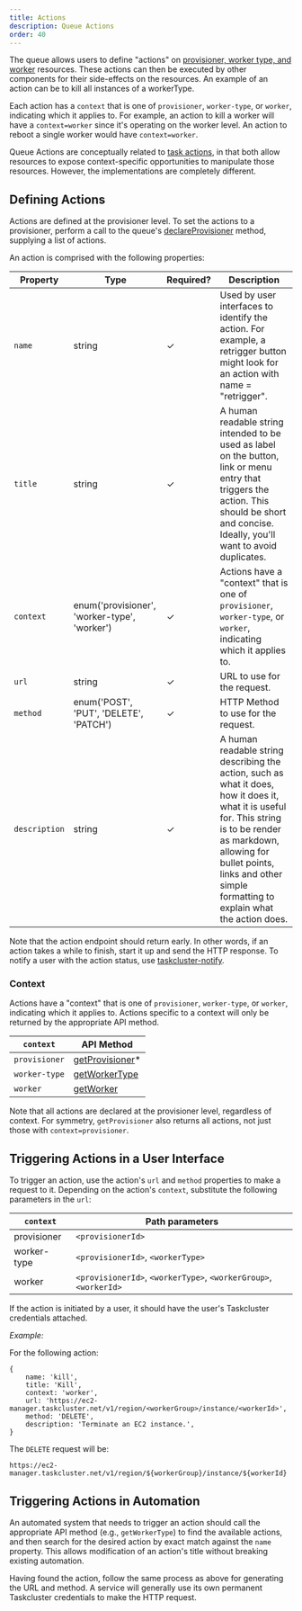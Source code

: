 ```yaml
---
title: Actions
description: Queue Actions
order: 40
---
```


The queue allows users to define "actions" on [provisioner, worker type, and
worker](worker-hierarchy) resources. These actions can then be executed by
other components for their side-effects on the resources.  An example of an
action can be to kill all instances of a workerType.

Each action has a `context` that is one of `provisioner`, `worker-type`, or
`worker`, indicating which it applies to. For example, an action to kill a
worker will have a `context=worker` since it's operating on the worker level.
An action to reboot a single worker would have `context=worker`.

Queue Actions are conceptually related to [task
actions](/manual/using/actions), in that both allow resources to expose
context-specific opportunities to manipulate those resources.  However, the
implementations are completely different.

## Defining Actions

Actions are defined at the provisioner level. To set the actions to a
provisioner, perform a call to the queue's
[declareProvisioner](/reference/platform/taskcluster-queue/references/api#declareProvisioner)
method, supplying a list of actions.

An action is comprised with the following properties:

| Property      | Type                                          | Required? | Description                                                                                                                                                                                                                                         |
|---------------|-----------------------------------------------|-----------|-----------------------------------------------------------------------------------------------------------------------------------------------------------------------------------------------------------------------------------------------------|
| `name`        | string                                        | ✓         | Used by user interfaces to identify the action. For example, a retrigger button might look for an action with name = "retrigger".                                                                                                                   |
| `title`       | string                                        | ✓         | A human readable string intended to be used as label on the button, link or menu entry that triggers the action. This should be short and concise. Ideally, you'll want to avoid duplicates.                                                        |
| `context`     | enum('provisioner', 'worker-type', 'worker')  | ✓         | Actions have a "context" that is one of `provisioner`, `worker-type`, or `worker`, indicating which it applies to.                                                                                                                                  |
| `url`         | string                                        | ✓         | URL to use for the request.                                                                                                                                                                                                                         |
| `method`      | enum('POST', 'PUT', 'DELETE', 'PATCH')        | ✓         | HTTP Method to use for the request.                                                                                                                                                                                                                 |
| `description` | string                                        | ✓         | A human readable string describing the action, such as what it does, how it does it, what it is useful for. This string is to be render as markdown, allowing for bullet points, links and other simple formatting to explain what the action does. |


Note that the action endpoint should return early. In other words, if an action takes a while
to finish, start it up and send the HTTP response. To notify a user with the action status,
use [taskcluster-notify](https://docs.taskcluster.net/reference/core/taskcluster-notify).


### Context

Actions have a "context" that is one of `provisioner`, `worker-type`, or `worker`, indicating which it applies to.  Actions
specific to a context will only be returned by the appropriate API method.

| `context`     | API Method                                                                             |
|---------------|----------------------------------------------------------------------------------------|
| `provisioner` | [getProvisioner](/reference/platform/taskcluster-queue/references/api#getProvisioner)* |
| `worker-type` | [getWorkerType](/reference/platform/taskcluster-queue/references/api#getWorkerType)    |
| `worker`      | [getWorker](/reference/platform/taskcluster-queue/references/api#getWorker)            |

Note that all actions are declared at the provisioner level, regardless of
context.  For symmetry, `getProvisioner` also returns all actions, not just
those with `context=provisioner`.

## Triggering Actions in a User Interface

To trigger an action, use the action's `url` and `method` properties to make a request to it.
Depending on the action's `context`, substitute the following parameters in the `url`:

| `context`   | Path parameters                                                  |
|-------------|------------------------------------------------------------------|
| provisioner | `<provisionerId>`                                                |
| worker-type | `<provisionerId>`, `<workerType>`                                |
| worker      | `<provisionerId>`, `<workerType>`, `<workerGroup>`, `<workerId>` |

If the action is initiated by a user, it should have the user's Taskcluster
credentials attached.

_Example:_

For the following action:
```
{
    name: 'kill',
    title: 'Kill',
    context: 'worker',
    url: 'https://ec2-manager.taskcluster.net/v1/region/<workerGroup>/instance/<workerId>',
    method: 'DELETE',
    description: 'Terminate an EC2 instance.',
}
```

The `DELETE` request will be:

```
https://ec2-manager.taskcluster.net/v1/region/${workerGroup}/instance/${workerId}
```
## Triggering Actions in Automation

An automated system that needs to trigger an action should call the appropriate
API method (e.g., `getWorkerType`) to find the available actions, and then
search for the desired action by exact match against the `name` property. This
allows modification of an action's title without breaking existing automation.

Having found the action, follow the same process as above for generating the
URL and method. A service will generally use its own permanent Taskcluster
credentials to make the HTTP request.
